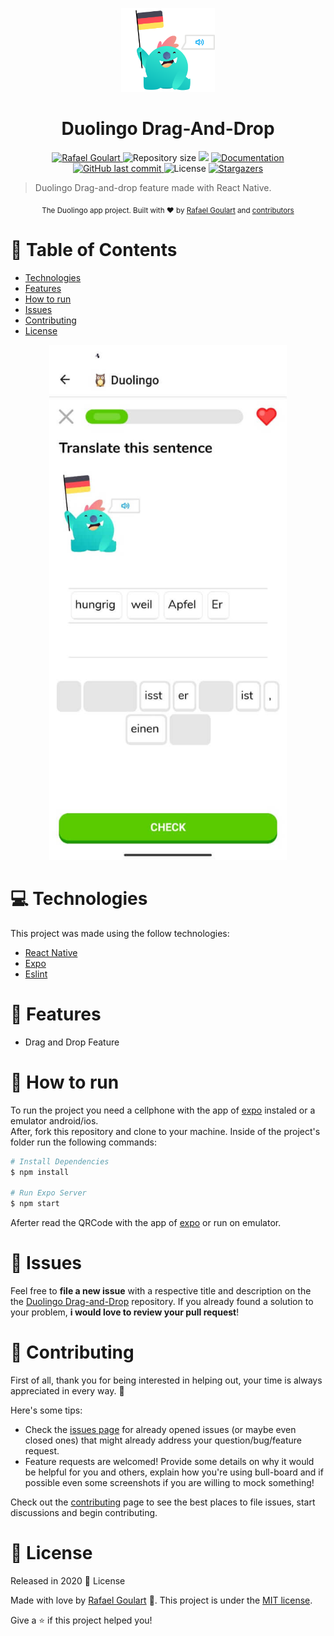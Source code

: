 <p align="center">
   <img src=".github/logo.png" width="150"/>
</p>
 
<h1 align="center">Duolingo Drag-And-Drop</h1>

<p align="center">	
   <a href="https://www.linkedin.com/in/rafael-goulartb/">
      <img alt="Rafael Goulart" src="https://img.shields.io/badge/-RafaelGoulartB-3cdece?style=flat&logo=Linkedin&logoColor=white" />
   </a>
  <img alt="Repository size" src="https://img.shields.io/github/repo-size/RafaelGoulartB/duolingo-drag-and-drop?color=3cdece">

  <img src="https://img.shields.io/badge/version-1.0.0-3cdece.svg?cacheSeconds=3cdece" />
  <a href="https://github.com/RafaelGoulartB/duolingo-drag-and-drop#readme">
    <img alt="Documentation" src="https://img.shields.io/badge/documentation-yes-3cdece.svg" target="_blank" />
  </a>
   <a href="https://github.com/RafaelGoulartB/duolingo-drag-and-drop/commits/master">
      <img alt="GitHub last commit" src="https://img.shields.io/github/last-commit/RafaelGoulartB/duolingo-drag-and-drop?color=3cdece">
  </a> 
  <img alt="License" src="https://img.shields.io/badge/license-MIT-3cdece">
   <a href="https://github.com/RafaelGoulartB/duolingo-drag-and-drop/stargazers">
      <img alt="Stargazers" src="https://img.shields.io/github/stars/RafaelGoulartB/duolingo-drag-and-drop?color=3cdece&logo=github">
   </a>
</p>

> Duolingo Drag-and-drop feature made with React Native.

<div align="center">
  <sub>The Duolingo app project. Built with ❤︎ by
    <a href="https://github.com/RafaelGoulartB">Rafael Goulart</a> and
    <a href="https://github.com/RafaelGoulartB/duolingo-drag-and-drop/graphs/contributors">
      contributors
    </a>
  </sub>
</div>


# :pushpin: Table of Contents

- [Technologies](#computer-technologies)
- [Features](#rocket-features)
- [How to run](#construction_worker-how-to-run)
- [Issues](#bug-issues)
- [Contributing](#tada-contributing)
- [License](#closed_book-license)

<div align="center">
  <img src=".github/screenshot-1.jpeg" width="380">
</div>

# :computer: Technologies
This project was made using the follow technologies:

* [React Native](https://reactnative.dev/)    
* [Expo](http://expo.io/)          
* [Eslint](https://eslint.org/)     

# :rocket: Features

* Drag and Drop Feature

# :construction_worker: How to run
To run the project you need a cellphone with the app of [expo](https://play.google.com/store/apps/details?id=host.exp.exponent) instaled or a emulator android/ios.
<br />
After, fork this repository and clone to your machine. Inside of the project's folder run the following commands:

```sh
# Install Dependencies
$ npm install

# Run Expo Server
$ npm start
```
Aferter read the QRCode with the app of [expo](https://play.google.com/store/apps/details?id=host.exp.exponent) or run on emulator.


# :bug: Issues

Feel free to **file a new issue** with a respective title and description on the the [Duolingo Drag-and-Drop](https://github.com/RafaelGoulartB/duolingo-drag-and-drop/issues) repository. If you already found a solution to your problem, **i would love to review your pull request**!

# :tada: Contributing
First of all, thank you for being interested in helping out, your time is always appreciated in every way. :100:

Here's some tips:

* Check the [issues page](https://github.com/RafaelGoulartB/duolingo-drag-and-drop/issues) for already opened issues (or maybe even closed ones) that might already address your question/bug/feature request.
* Feature requests are welcomed! Provide some details on why it would be helpful for you and others, explain how you're using bull-board and if possible even some screenshots if you are willing to mock something!

Check out the [contributing](./CONTRIBUTING.md) page to see the best places to file issues, start discussions and begin contributing.

# :closed_book: License

Released in 2020 :closed_book: License

Made with love by [Rafael Goulart](https://github.com/RafaelGoulartB) 🚀.
This project is under the [MIT license](./LICENSE).


Give a ⭐️ if this project helped you!
